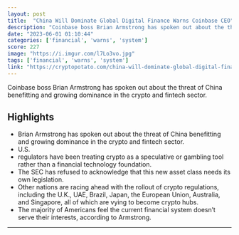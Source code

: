 ```yaml
---
layout: post
title:  "China Will Dominate Global Digital Finance Warns Coinbase CEO"
description: "Coinbase boss Brian Armstrong has spoken out about the threat of China benefitting and growing dominance in the crypto and fintech sector."
date: "2023-06-01 01:10:44"
categories: ['financial', 'warns', 'system']
score: 227
image: "https://i.imgur.com/l7Lo3vo.jpg"
tags: ['financial', 'warns', 'system']
link: "https://cryptopotato.com/china-will-dominate-global-digital-finance-warns-coinbase-ceo/"
---
```


Coinbase boss Brian Armstrong has spoken out about the threat of China benefitting and growing dominance in the crypto and fintech sector.

## Highlights

- Brian Armstrong has spoken out about the threat of China benefitting and growing dominance in the crypto and fintech sector.
- U.S.
- regulators have been treating crypto as a speculative or gambling tool rather than a financial technology foundation.
- The SEC has refused to acknowledge that this new asset class needs its own legislation.
- Other nations are racing ahead with the rollout of crypto regulations, including the U.K., UAE, Brazil, Japan, the European Union, Australia, and Singapore, all of which are vying to become crypto hubs.
- The majority of Americans feel the current financial system doesn’t serve their interests, according to Armstrong.

---
